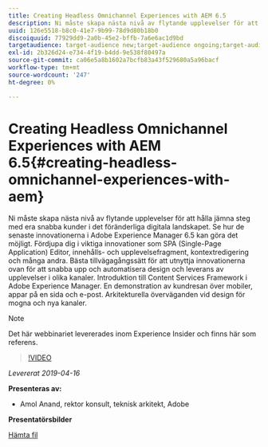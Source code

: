 ```yaml
---
title: Creating Headless Omnichannel Experiences with AEM 6.5
description: Ni måste skapa nästa nivå av flytande upplevelser för att hålla jämna steg med era snabba kunder i det föränderliga digitala landskapet. Se hur de senaste innovationerna i Adobe Experience Manager 6.5 kan göra det möjligt. Fördjupa dig i viktiga innovationer som SPA (Single-Page Application) Editor, innehålls- och upplevelsefragment, kontextredigering och många andra. Bästa tillvägagångssätt för att utnyttja innovationerna ovan för att snabba upp och automatisera design och leverans av upplevelser i olika kanaler. Introduktion till Content Services Framework i Adobe Experience Manager. En demonstration av kundresan över mobiler, appar på en sida och e-post. Arkitekturella överväganden vid design för mogna och nya kanaler.
uuid: 126e5518-b8c0-41e7-9b99-78d9d80b18b0
discoiquuid: 77929dd9-2a0b-45e2-bffb-7a6e6ac1d9bd
targetaudience: target-audience new;target-audience ongoing;target-audience upgrader
exl-id: 2b326d24-e734-4f19-b4dd-9e538f80497a
source-git-commit: ca06e5a8b1602a7bcfb83a43f529680a5a96bacf
workflow-type: tm+mt
source-wordcount: '247'
ht-degree: 0%

---
```


# Creating Headless Omnichannel Experiences with AEM 6.5{#creating-headless-omnichannel-experiences-with-aem}

Ni måste skapa nästa nivå av flytande upplevelser för att hålla jämna steg med era snabba kunder i det föränderliga digitala landskapet. Se hur de senaste innovationerna i Adobe Experience Manager 6.5 kan göra det möjligt. Fördjupa dig i viktiga innovationer som SPA (Single-Page Application) Editor, innehålls- och upplevelsefragment, kontextredigering och många andra. Bästa tillvägagångssätt för att utnyttja innovationerna ovan för att snabba upp och automatisera design och leverans av upplevelser i olika kanaler. Introduktion till Content Services Framework i Adobe Experience Manager. En demonstration av kundresan över mobiler, appar på en sida och e-post. Arkitekturella överväganden vid design för mogna och nya kanaler.

>[!NOTE]
>
>Det här webbinariet levererades inom Experience Insider och finns här som referens.

>[!VIDEO](https://video.tv.adobe.com/v/27088/?quality=9)

*Levererat 2019-04-16*

**Presenteras av:**

* Amol Anand, rektor konsult, teknisk arkitekt, Adobe

**Presentatörsbilder**

[Hämta fil](assets/headless-omnichannelwebinar04162019.pdf)

